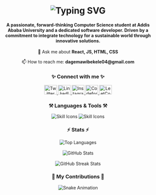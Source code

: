 <h1 align="center">
    <img src="https://readme-typing-svg.herokuapp.com/?font=Righteous&size=35&center=true&vCenter=true&width=500&height=70&duration=4000&lines=Hi+There!+👋;+I'm+Dagemawi+Negash!;" alt="Typing SVG"/>
</h1>

<h4 align="center">
    A passionate, forward-thinking Computer Science student at Addis Ababa University and a dedicated software developer. 
    Driven by a commitment to integrate technology for a sustainable world through innovative solutions.
</h4>

<div align="center">
    <p>💬 Ask me about <strong>React, JS, HTML, CSS</strong></p>
    <p>📫 How to reach me: <strong>dagemawibekele04@gmail.com</strong></p>
</div>

<h3 align="center">✨ Connect with me ✨</h3>
<p align="center">
    <a href="https://twitter.com/dagemawibekele" target="_blank" rel="noopener noreferrer">
        <img src="https://raw.githubusercontent.com/rahuldkjain/github-profile-readme-generator/master/src/images/icons/Social/twitter.svg" alt="Twitter" height="30" width="40" />
    </a>
    <a href="https://linkedin.com/in/dagemawi-negash" target="_blank" rel="noopener noreferrer">
        <img src="https://raw.githubusercontent.com/rahuldkjain/github-profile-readme-generator/master/src/images/icons/Social/linked-in-alt.svg" alt="LinkedIn" height="30" width="40" />
    </a>
    <a href="https://instagram.com/dagemawibekele" target="_blank" rel="noopener noreferrer">
        <img src="https://raw.githubusercontent.com/rahuldkjain/github-profile-readme-generator/master/src/images/icons/Social/instagram.svg" alt="Instagram" height="30" width="40" />
    </a>
    <a href="https://codeforces.com/profile/dagemawinegash" target="_blank" rel="noopener noreferrer">
        <img src="https://raw.githubusercontent.com/rahuldkjain/github-profile-readme-generator/master/src/images/icons/Social/codeforces.svg" alt="Codeforces" height="30" width="40" />
    </a>
    <a href="https://www.leetcode.com/dagemawinegash" target="_blank" rel="noopener noreferrer">
        <img src="https://raw.githubusercontent.com/rahuldkjain/github-profile-readme-generator/master/src/images/icons/Social/leet-code.svg" alt="LeetCode" height="30" width="40" />
    </a>
</p>

<h3 align="center">⚒️ Languages & Tools ⚒️</h3>
<div align="center">
    <img src="https://skillicons.dev/icons?i=react,bootstrap,html,css,vscode,github,figma,tailwind,git,redux,bootstrap" alt="Skill Icons" />
    <img src="https://skillicons.dev/icons?i=nodejs,python,javascript,cpp,java,mysql,aws,linux" alt="Skill Icons" />
</div>

<h3 align="center">⚡ Stats ⚡</h3>
<div align="center">
    <img src="https://github-readme-stats.vercel.app/api/top-langs?username=dagemawinegash&show_icons=true&locale=en&layout=compact" alt="Top Languages" />
    <br><br>
    <img src="https://github-readme-stats.vercel.app/api?username=dagemawinegash&show_icons=true&locale=en" alt="GitHub Stats" />
    <br><br>
    <img src="https://github-readme-streak-stats.herokuapp.com/?user=dagemawinegash" alt="GitHub Streak Stats" />
</div>

<div align="center">
    <h3>🐍 My Contributions 🐍</h3>
    <img src="https://raw.githubusercontent.com/dagemawinegash/dagemawinegash/output/github-contribution-grid-snake.svg" alt="Snake Animation" />
</div>
